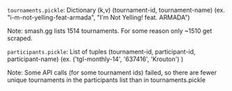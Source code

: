 `tournaments.pickle`: Dictionary (k,v) (tournament-id, tournament-name) (ex. "i-m-not-yelling-feat-armada", "I'm Not Yelling! feat. ARMADA")

Note: smash.gg lists 1514 tournaments. For some reason only ~1510 get scraped.

`participants.pickle`: List of tuples (tournament-id, participant-id, participant-name) (ex. ('tgl-monthly-14', '637416', 'Krouton') )

Note: Some API calls (for some tournament ids) failed, so there are fewer unique tournaments in the participants list than in tournaments.pickle
